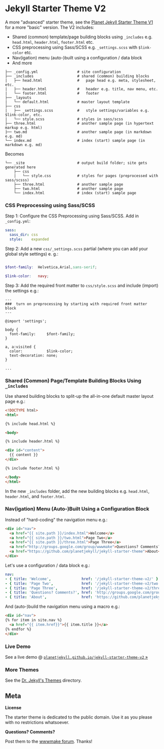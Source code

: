 # Jekyll Starter Theme V2

A more "advanced" starter theme, see the 
[Planet Jekyll Starter Theme V1](https://github.com/planetjekyll/jekyll-starter-theme) for
a more "basic" version. The V2 includes:

- Shared (common) template/page building blocks using `_includes` e.g. `head.html`, `header.html`, `footer.html` etc.
- CSS preprocessing using Sass/SCSS e.g. `_settings.scss` with `$link-color` etc.
- Nav(igation) menu (auto-)built using a configuration / data block
- And more


```
├── _config.yml                  # site configuration
├── _includes                    # shared (common) building blocks
|   ├── head.html                #   page head e.g. meta, stylesheet, etc.
|   ├── header.html              #   header e.g. title, nav menu, etc.
|   └── footer.html              #   footer
├── _layouts
|   └── default.html             # master layout template
├── css
|   ├── _settings.scss           #   style settings/variables e.g. $link-color, etc.
|   └── style.scss               # styles in sass/scss
├── three.html                   # another sample page (in hypertext markup e.g. html)
├── two.md                       # another sample page (in markdown e.g. md)
└── index.md                     # index (start) sample page (in markdown e.g. md)
```

Becomes

```
└── _site                        # output build folder; site gets generated here
    ├── css
    |   └── style.css            # styles for pages (preprocessed with sass/scsss)
    ├── three.html               # another sample page
    ├── two.html                 # another sample page 
    └── index.html               # index (start) sample page
```


### CSS Preprocessing using Sass/SCSS

Step 1: Configure the CSS Preprocessing using Sass/SCSS. Add in  `_config.yml`:

``` yaml
sass:
  sass_dir: css
  style:    expanded
```

Step 2: Add a new `css/_settings.scss` partial (where you can add your global style settings) e. g.:

``` scss

$font-family:  Helvetica,Arial,sans-serif;

$link-color:   navy;
```

Step 3: Add the required front matter to `css/style.scss` and include (import) the settings e.g.:

```
---
###  turn on preprocessing by starting with required front matter block
---

@import 'settings';

body {
  font-family:     $font-family;
}

a, a:visited {
  color:           $link-color;
  text-decoration: none;
}

...
```



### Shared (Common) Page/Template Building Blocks Using `_includes`

Use shared building blocks to split-up the all-in-one default master layout page e.g.:

``` html
<!DOCTYPE html>
<html>

{% include head.html %}

<body>

{% include header.html %}

<div id="content">
  {{ content }}
</div>

{% include footer.html %}

</body>
</html>
```

In the new `_includes` folder, add the new building blocks e.g. `head.html`, `header.html`,
and `footer.html`.


### Nav(igation) Menu (Auto-)Built Using a Configuration Block

Instead of "hard-coding" the navigation menu e.g.:

``` html
<div id="nav">
  <a href="{{ site.path }}/index.html">Welcome</a>
  <a href="{{ site.path }}/two.html">Page Two</a>
  <a href="{{ site.path }}/three.html">Page Three</a>
  <a href="http://groups.google.com/group/wwwmake">Questions? Comments?</a>
  <a href="https://github.com/planetjekyll/jekyll-starter-theme">About</a>
</div>
```

Let's use a configuration / data block e.g.:

``` yaml
nav:
- { title: 'Welcome',              href: '/jekyll-starter-theme-v2/' }
- { title: 'Page Two',             href: '/jekyll-starter-theme-v2/two.html' }
- { title: 'Page Three',           href: '/jekyll-starter-theme-v2/three.html' }
- { title: 'Questions? Comments?', href: 'http://groups.google.com/group/wwwmake' }
- { title: 'About',                href: 'https://github.com/planetjekyll/jekyll-starter-theme-v2' }

```

And (auto-)build the navigation menu using a macro e.g.:

``` html
<div id="nav">
{% for item in site.nav %}
  <a href="{{ item.href}}">{{ item.title }}</a>
{% endfor %}
</div>
```


### Live Demo

See a live demo @ [`planetjekyll.github.io/jekyll-starter-theme-v2` »](http://planetjekyll.github.io/jekyll-starter-theme-v2)


### More Themes

See the [Dr. Jekyll's Themes](https://drjekyllthemes.github.io) directory.



## Meta

**License**

The starter theme is dedicated to the public domain.
Use it as you please with no restrictions whatsoever.

**Questions? Comments?**

Post them to the [wwwmake forum](http://groups.google.com/group/wwwmake). Thanks!

